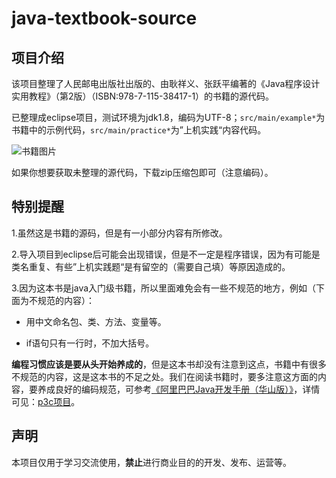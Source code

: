 # java-textbook-source

## 项目介绍

该项目整理了人民邮电出版社出版的、由耿祥义、张跃平编著的《Java程序设计实用教程》（第2版）（ISBN:978-7-115-38417-1）的书籍的源代码。

已整理成eclipse项目，测试环境为jdk1.8，编码为UTF-8；`src/main/example*`为书籍中的示例代码，`src/main/practice*`为”上机实践“内容代码。

![书籍图片](https://img11.360buyimg.com/n0/jfs/t1633/82/263571967/127638/8cb64d8e/556c320bNfe8389b6.jpg)

如果你想要获取未整理的源代码，下载zip压缩包即可（注意编码）。



## 特别提醒

1.虽然这是书籍的源码，但是有一小部分内容有所修改。

2.导入项目到eclipse后可能会出现错误，但是不一定是程序错误，因为有可能是类名重复、有些”上机实践题“是有留空的（需要自己填）等原因造成的。

3.因为这本书是java入门级书籍，所以里面难免会有一些不规范的地方，例如（下面为不规范的内容）：

- 用中文命名包、类、方法、变量等。

- if语句只有一行时，不加大括号。

**编程习惯应该是要从头开始养成的**，但是这本书却没有注意到这点，书籍中有很多不规范的内容，这是这本书的不足之处。我们在阅读书籍时，要多注意这方面的内容，要养成良好的编码规范，可参考[《阿里巴巴Java开发手册（华山版）》](https://github.com/yansheng836/java-textbook-source/blob/master/阿里巴巴Java开发手册（华山版）.pdf)，详情可见：[p3c项目](https://github.com/alibaba/p3c)。



## 声明

本项目仅用于学习交流使用，**禁止**进行商业目的的开发、发布、运营等。


